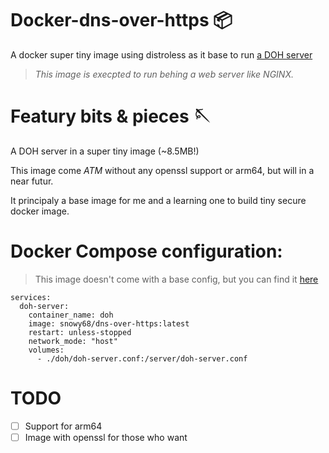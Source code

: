 # Docker-dns-over-https 📦
A docker super tiny image using distroless as it base to run [a DOH server](https://github.com/m13253/dns-over-https)
>_This image is execpted to run behing a web server like NGINX._

# Featury bits & pieces 🪡
A DOH server in a super tiny image (~8.5MB!)

This image come _ATM_ without any openssl support or arm64, but will in a near futur.

It principaly a base image for me and a learning one to build tiny secure docker image.

# Docker Compose configuration:
>This image doesn't come with a base config, but you can find it [here](https://github.com/m13253/dns-over-https/blob/master/doh-server/doh-server.conf)
```
services:
  doh-server:
    container_name: doh
    image: snowy68/dns-over-https:latest
    restart: unless-stopped
    network_mode: "host"
    volumes:
      - ./doh/doh-server.conf:/server/doh-server.conf
```
# TODO
- [ ] Support for arm64
- [ ] Image with openssl for those who want
